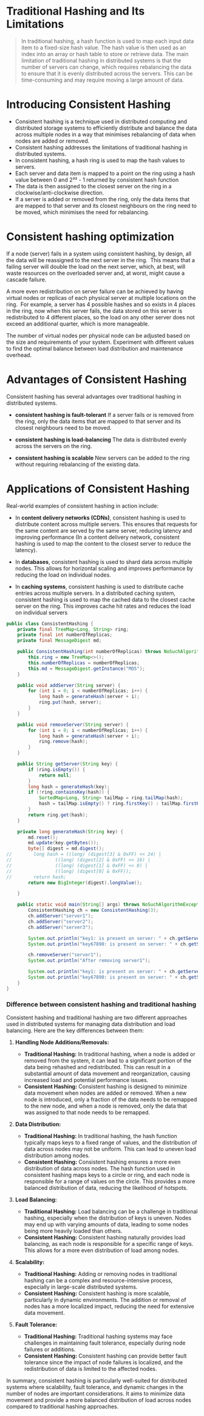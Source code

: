 # Traditional Hashing and Its Limitations

> In traditional hashing, a hash function is used to map each input data item to a fixed-size hash value. The hash value is then used as an index into an array or hash table to store or retrieve data. The main limitation of traditional hashing in distributed systems is that the number of servers can change, which requires rebalancing the data to ensure that it is evenly distributed across the servers. This can be time-consuming and may require moving a large amount of data.

# Introducing Consistent Hashing

- Consistent hashing is a technique used in distributed computing and distributed storage systems to efficiently distribute and balance the data across multiple nodes in a way that minimises rebalancing of data when nodes are added or removed.
- Consistent hashing addresses the limitations of traditional hashing in distributed systems.
- In consistent hashing, a hash ring is used to map the hash values to servers.
- Each server and data item is mapped to a point on the ring using a hash value between 0 and 2³² - 1 returned by consistent hash function
- The data is then assigned to the closest server on the ring in a clockwise/anti-clockwise direction.
- If a server is added or removed from the ring, only the data items that are mapped to that server and its closest neighbours on the ring need to be moved, which minimises the need for rebalancing.

# **Consistent hashing optimization**

If a node (server) fails in a system using consistent hashing, by design, all the data will be reassigned to the next server in the ring.  This means that a failing server will double the load on the next server, which, at best, will waste resources on the overloaded server and, at worst, might cause a cascade failure.

A more even redistribution on server failure can be achieved by having virtual nodes or replicas of each physical server at multiple locations on the ring.  For example, a server has 4 possible hashes and so exists in 4 places in the ring, now when this server fails, the data stored on this server is redistributed to 4 different places, so the load on any other server does not exceed an additional quarter, which is more manageable.

The number of virtual nodes per physical node can be adjusted based on the size and requirements of your system. Experiment with different values to find the optimal balance between load distribution and maintenance overhead.

# Advantages of Consistent Hashing

Consistent hashing has several advantages over traditional hashing in distributed systems.

- **consistent hashing is fault-tolerant**
	If a server fails or is removed from the ring, only the data items that are mapped to that server and its closest neighbours need to be moved.

- **consistent hashing is load-balancing**
	The data is distributed evenly across the servers on the ring.

- **consistent hashing is scalable**
	New servers can be added to the ring without requiring rebalancing of the existing data.

# Applications of Consistent Hashing

Real-world examples of consistent hashing in action include:

- In **content delivery networks (CDNs)**, consistent hashing is used to distribute content across multiple servers. This ensures that requests for the same content are served by the same server, reducing latency and improving performance (In a content delivery network, consistent hashing is used to map the content to the closest server to reduce the latency).

 - In **databases**, consistent hashing is used to shard data across multiple nodes. This allows for horizontal scaling and improves performance by reducing the load on individual nodes.

- In **caching systems**, consistent hashing is used to distribute cache entries across multiple servers. In a distributed caching system, consistent hashing is used to map the cached data to the closest cache server on the ring. This improves cache hit rates and reduces the load on individual servers


```java
public class ConsistentHashing {
	private final TreeMap<Long, String> ring;
	private final int numberOfReplicas;
	private final MessageDigest md;

	public ConsistentHashing(int numberOfReplicas) throws NoSuchAlgorithmException {
		this.ring = new TreeMap<>();
		this.numberOfReplicas = numberOfReplicas;
		this.md = MessageDigest.getInstance("MD5");
	}

	public void addServer(String server) {
		for (int i = 0; i < numberOfReplicas; i++) {
			long hash = generateHash(server + i);
			ring.put(hash, server);
		}
	}

	public void removeServer(String server) {
		for (int i = 0; i < numberOfReplicas; i++) {
			long hash = generateHash(server + i);
			ring.remove(hash);
		}
	}

	public String getServer(String key) {
		if (ring.isEmpty()) {
			return null;
		}
		long hash = generateHash(key);
		if (!ring.containsKey(hash)) {
			SortedMap<Long, String> tailMap = ring.tailMap(hash);
			hash = tailMap.isEmpty() ? ring.firstKey() : tailMap.firstKey();
		}
		return ring.get(hash);
	}

	private long generateHash(String key) {
		md.reset();
		md.update(key.getBytes());
		byte[] digest = md.digest();
//        long hash = ((long) (digest[3] & 0xFF) << 24) |
//                ((long) (digest[2] & 0xFF) << 16) |
//                ((long) (digest[1] & 0xFF) << 8) |
//                ((long) (digest[0] & 0xFF));
//        return hash;
		return new BigInteger(digest).longValue();

	}

	public static void main(String[] args) throws NoSuchAlgorithmException {
		ConsistentHashing ch = new ConsistentHashing(3);
		ch.addServer("server1");
		ch.addServer("server2");
		ch.addServer("server3");

		System.out.println("key1: is present on server: " + ch.getServer("key1"));
		System.out.println("key67890: is present on server: " + ch.getServer("key67890"));

		ch.removeServer("server1");
		System.out.println("After removing server1");

		System.out.println("key1: is present on server: " + ch.getServer("key1"));
		System.out.println("key67890: is present on server: " + ch.getServer("key67890"));
	}
}
```


### **Difference between consistent hashing and traditional hashing**

Consistent hashing and traditional hashing are two different approaches used in distributed systems for managing data distribution and load balancing. Here are the key differences between them:

1. **Handling Node Additions/Removals:**
   - **Traditional Hashing:** In traditional hashing, when a node is added or removed from the system, it can lead to a significant portion of the data being rehashed and redistributed. This can result in a substantial amount of data movement and reorganization, causing increased load and potential performance issues.
   - **Consistent Hashing:** Consistent hashing is designed to minimize data movement when nodes are added or removed. When a new node is introduced, only a fraction of the data needs to be remapped to the new node, and when a node is removed, only the data that was assigned to that node needs to be remapped.

2. **Data Distribution:**
   - **Traditional Hashing:** In traditional hashing, the hash function typically maps keys to a fixed range of values, and the distribution of data across nodes may not be uniform. This can lead to uneven load distribution among nodes.
   - **Consistent Hashing:** Consistent hashing ensures a more even distribution of data across nodes. The hash function used in consistent hashing maps keys to a circle or ring, and each node is responsible for a range of values on the circle. This provides a more balanced distribution of data, reducing the likelihood of hotspots.

3. **Load Balancing:**
   - **Traditional Hashing:** Load balancing can be a challenge in traditional hashing, especially when the distribution of keys is uneven. Nodes may end up with varying amounts of data, leading to some nodes being more heavily loaded than others.
   - **Consistent Hashing:** Consistent hashing naturally provides load balancing, as each node is responsible for a specific range of keys. This allows for a more even distribution of load among nodes.

4. **Scalability:**
   - **Traditional Hashing:** Adding or removing nodes in traditional hashing can be a complex and resource-intensive process, especially in large-scale distributed systems.
   - **Consistent Hashing:** Consistent hashing is more scalable, particularly in dynamic environments. The addition or removal of nodes has a more localized impact, reducing the need for extensive data movement.

5. **Fault Tolerance:**
   - **Traditional Hashing:** Traditional hashing systems may face challenges in maintaining fault tolerance, especially during node failures or additions.
   - **Consistent Hashing:** Consistent hashing can provide better fault tolerance since the impact of node failures is localized, and the redistribution of data is limited to the affected nodes.

In summary, consistent hashing is particularly well-suited for distributed systems where scalability, fault tolerance, and dynamic changes in the number of nodes are important considerations. It aims to minimize data movement and provide a more balanced distribution of load across nodes compared to traditional hashing approaches.
